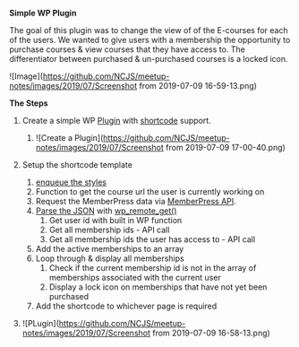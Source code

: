 **Simple WP Plugin**

The goal of this plugin was to change the view of of the E-courses for each of the users. We wanted to give users with a membership the opportunity to purchase courses & view courses that they have access to. The differentiator between purchased & un-purchased courses is a locked icon. 

![Image](https://github.com/NCJS/meetup-notes/images/2019/07/Screenshot from 2019-07-09 16-59-13.png)



**The Steps**

1. Create a simple WP [Plugin](https://codex.wordpress.org/Writing_a_Plugin) with [shortcode](https://codex.wordpress.org/Shortcode) support.
   1. ![Create a Plugin](https://github.com/NCJS/meetup-notes/images/2019/07/Screenshot from 2019-07-09 17-00-40.png)

2. Setup the shortcode template
   1. [enqueue the styles](https://developer.wordpress.org/reference/functions/wp_enqueue_style/)
   2. Function to get the course url the user is currently working on
   3. Request the MemberPress data via [MemberPress API](https://docs.memberpress.com/article/110-overview-of-using-the-developer-tools).
   4. [Parse the JSON](https://pippinsplugins.com/using-wp_remote_get-to-parse-json-from-remote-apis/) with [wp_remote_get()](https://developer.wordpress.org/reference/functions/wp_remote_get/)
      1. Get user id with built in WP function
      2. Get all membership ids - API call
      3. Get all membership ids the user has access to - API call
   5. Add the active memberships to an array
   6. Loop through & display all memberships
      1. Check if the current membership id is not in the array of memberships associated with the current user
      2. Display a lock icon on memberships that have not yet been purchased
   7. Add the shortcode to whichever page is required
3. ![PLugin](https://github.com/NCJS/meetup-notes/images/2019/07/Screenshot from 2019-07-09 16-58-13.png)